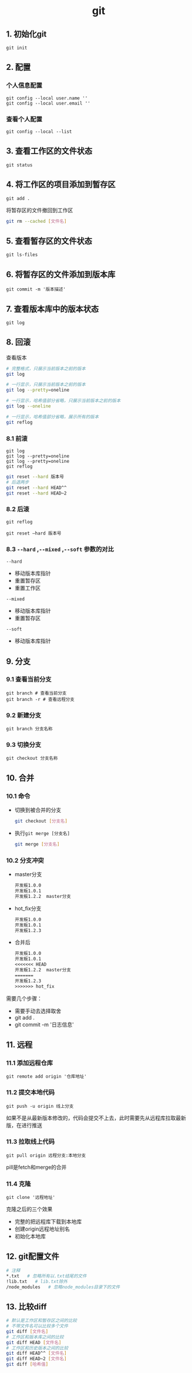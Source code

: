 <center><h1>git</h1></center>

## 1. 初始化git

```shell
git init
```

## 2. 配置

### 个人信息配置

```shell
git config --local user.name ''
git config --local user.email ''
```

### 查看个人配置

```shell
git config --local --list
```

## 3. 查看工作区的文件状态

```shell
git status
```

## 4. 将工作区的项目添加到暂存区

```shell
git add .
```

将暂存区的文件撤回到工作区

```bash
git rm --cached [文件名]
```

## 5. 查看暂存区的文件状态

```shell
git ls-files
```

## 6. 将暂存区的文件添加到版本库

```shell
git commit -m '版本描述'
```

## 7. 查看版本库中的版本状态

```shell
git log
```

## 8. 回滚

查看版本

```bash
# 完整格式，只展示当前版本之前的版本
git log

# 一行显示，只展示当前版本之前的版本
git log --pretty=oneline

# 一行显示，哈希值部分省略，只展示当前版本之前的版本
git log --oneline
```



```bash
# 一行显示，哈希值部分省略，展示所有的版本
git reflog
```

### 8.1 前滚

```shell
git log
git log --pretty=oneline
git log --pretty=oneline
git reflog
```

```bash
git reset --hard 版本号
# 后退两步
git reset --hard HEAD^^
git reset --hard HEAD~2
```

### 8.2 后滚

```shell
git reflog
```

```shell
git reset –hard 版本号
```

### 8.3 `--hard` ,`--mixed` ,`--soft` 参数的对比

`--hard`

- 移动版本库指针
- 重置暂存区
- 重置工作区

`--mixed`

- 移动版本库指针
- 重置暂存区

`--soft`

- 移动版本库指针

## 9. 分支

### 9.1 查看当前分支

```shell
git branch # 查看当前分支
git branch -r # 查看远程分支
```

### 9.2 新建分支

```shell
git branch 分支名称
```

### 9.3 切换分支

```shell
git checkout 分支名称
```

## 10. 合并

### 10.1 命令

- 切换到被合并的分支

  ```bash
  git checkout [分支名]
  ```

- 执行`git merge [分支名]`

  ```bash
  git merge [分支名]
  ```

### 10.2 分支冲突

- master分支

  ```txt
  开发板1.0.0
  开发板1.0.1
  开发板1.2.2  master分支
  ```

- hot_fix分支

  ```txt
  开发板1.0.0
  开发板1.0.1
  开发板1.2.3
  ```

- 合并后

  ```txt
  开发板1.0.0
  开发板1.0.1
  <<<<<<< HEAD
  开发板1.2.2  master分支
  =======
  开发板1.2.3
  >>>>>>> hot_fix
  ```

需要几个步骤：

- 需要手动去选择取舍
- git add .
- git commit -m '日志信息'

## 11. 远程

### 11.1 添加远程仓库

```shell
git remote add origin '仓库地址'
```

### 11.2 提交本地代码

```shell
git push -u origin 线上分支
```

如果不是从最新版本修改的，代码会提交不上去，此时需要先从远程库拉取最新版，在进行推送

### 11.3 拉取线上代码

```shell
git pull origin 远程分支:本地分支
```

pill是fetch和merge的合并

### 11.4 克隆

```shell
git clone '远程地址'
```

克隆之后的三个效果

- 完整的把远程库下载到本地库
- 创建origin远程地址别名
- 初始化本地库

## 12. git配置文件

```bash
# 注释
*.txt   # 忽略所有以.txt结尾的文件
!lib.txt   # lib.txt除外
/node_modules   # 忽略node_modules目录下的文件
```

## 13. 比较diff

```bash
# 默认是工作区和暂存区之间的比较
# 不带文件名可以比较多个文件
git diff [文件名]
# 工作区和版本库之间的比较
git diff HEAD [文件名]
# 工作区和历史版本之间的比较
git diff HEAD^^ [文件名]
git diff HEAD~2 [文件名]
git diff [哈希值]
```

